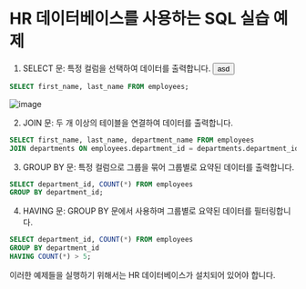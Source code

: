 # HR 데이터베이스를 사용하는 SQL 실습 예제 

1.  SELECT 문: 특정 컬럼을 선택하여 데이터를 출력합니다.
<button>asd</button>
```sql
SELECT first_name, last_name FROM employees;
```
![image](https://user-images.githubusercontent.com/91466343/220799288-9b7c22db-2c9f-4089-b065-c70e60b4f906.png)


2. JOIN 문: 두 개 이상의 테이블을 연결하여 데이터를 출력합니다.
```sql
SELECT first_name, last_name, department_name FROM employees
JOIN departments ON employees.department_id = departments.department_id;
```
3. GROUP BY 문: 특정 컬럼으로 그룹을 묶어 그룹별로 요약된 데이터를 출력합니다.
```sql
SELECT department_id, COUNT(*) FROM employees
GROUP BY department_id;
```
4. HAVING 문: GROUP BY 문에서 사용하며 그룹별로 요약된 데이터를 필터링합니다.
```sql
SELECT department_id, COUNT(*) FROM employees
GROUP BY department_id
HAVING COUNT(*) > 5;
```
이러한 예제들을 실행하기 위해서는 HR 데이터베이스가 설치되어 있어야 합니다.

